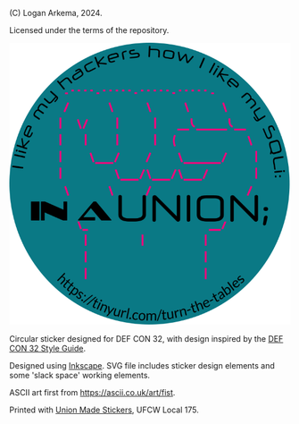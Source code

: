(C) Logan Arkema, 2024.

Licensed under the terms of the repository.

![A circular sticker with a blue background, a pink first in ASCII art, text around the top that reads 'I like my hackers how I like my SQLi', text in the middle that reads 'IN A UNION;' in stylized font, and a tinyurl link to the turn-the-tables repository around the bottom](resources/stickers/hacker_UNION_sticker/hacker_UNION.png)

Circular sticker designed for DEF CON 32, with design inspired by the [DEF CON 32 Style Guide](https://defcon.org/html/defcon-32/dc-32-theme.html).

Designed using [Inkscape](https://inkscape.org/). SVG file includes sticker design elements and some 'slack space' working elements. 

ASCII art first from https://ascii.co.uk/art/fist.

Printed with [Union Made Stickers](https://unionmadestickers.com/pages/about-us), UFCW Local 175.